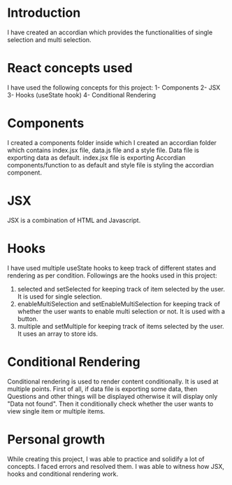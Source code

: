 # Introduction

I have created an accordian which provides the functionalities of single selection and multi selection.

# React concepts used

I have used the following concepts for this project:
1- Components
2- JSX
3- Hooks (useState hook)
4- Conditional Rendering

# Components

I created a components folder inside which I created an accordian folder which contains index.jsx file, data.js file and a style file. Data file is exporting data as default. index.jsx file is exporting Accordian components/function to as default and style file is styling the accordian component.

# JSX

JSX is a combination of HTML and Javascript.

# Hooks

I have used multiple useState hooks to keep track of different states and rendering as per condition. Followings are the hooks used in this project:

1. selected and setSelected for keeping track of item selected by the user. It is used for single selection.
2. enableMultiSelection and setEnableMultiSelection for keeping track of whether the user wants to enable multi selection or not. It is used with a button.
3. multiple and setMultiple for keeping track of items selected by the user. It uses an array to store ids.

# Conditional Rendering

Conditional rendering is used to render content conditionally. It is used at multiple points. First of all, if data file is exporting some data, then Questions and other things will be displayed otherwise it will display only "Data not found". Then it conditionally check whether the user wants to view single item or multiple items.

# Personal growth

While creating this project, I was able to practice and solidify a lot of concepts. I faced errors and resolved them. I was able to witness how JSX, hooks and conditional rendering work.